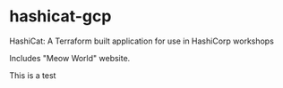 # hashicat-gcp
HashiCat: A Terraform built application for use in HashiCorp workshops

Includes "Meow World" website.

This is a test
